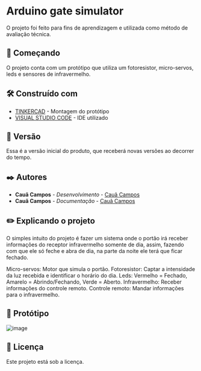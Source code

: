 # Arduino gate simulator
O projeto foi feito para fins de aprendizagem e utilizada como método de avaliação técnica.

## 🚀 Começando

O projeto conta com um protótipo que utiliza um fotoresistor, micro-servos, leds e sensores de infravermelho. 

## 🛠️ Construído com

* [TINKERCAD](https://www.tinkercad.com/) - Montagem do protótipo
* [VISUAL STUDIO CODE](https://code.visualstudio.com/) - IDE utilizado

## 📌 Versão

Essa é a versão inicial do produto, que receberá novas versões ao decorrer do tempo.

## ✒️ Autores

* **Cauã Campos** - *Desenvolvimento* - [Cauã Campos](https://github.com/c-Campos-ss)
* **Cauã Campos** - *Documentação* - [Cauã Campos](https://github.com/c-Campos-ss)

## ✏️ Explicando o projeto

O simples intuito do projeto é fazer um sistema onde o portão irá receber informações do receptor infravermelho somente de dia, assim, fazendo com que ele só feche e abra de dia, na parte da noite ele terá que ficar fechado.

Micro-servos: Motor que simula o portão.
Fotoresistor: Captar a intensidade da luz recebida e identificar o horário do dia.
Leds: Vermelho = Fechado, Amarelo = Abrindo/Fechando, Verde = Aberto.
Infravermelho: Receber informações do controle remoto.
Controle remoto: Mandar informações para o infravermelho.

## 📸 Protótipo

![image](![image](https://user-images.githubusercontent.com/73807067/212785273-8c0d9cac-e1b3-403e-a7bb-2837f9bd9b6b.png))

## 📄 Licença

Este projeto está sob a licença.
